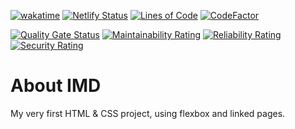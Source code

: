 [![wakatime](https://wakatime.com/badge/github/Amir-Pourhadi/About-IMD.svg)](https://wakatime.com/badge/github/Amir-Pourhadi/About-IMD)
[![Netlify Status](https://api.netlify.com/api/v1/badges/c3ec0ed5-5a5f-41c7-a20c-a599f9976cd2/deploy-status)](https://app.netlify.com/sites/amir-about-imd/deploys)
[![Lines of Code](https://sonarcloud.io/api/project_badges/measure?project=Amir-Pourhadi_About-IMD&metric=ncloc)](https://sonarcloud.io/dashboard?id=Amir-Pourhadi_About-IMD)
[![CodeFactor](https://www.codefactor.io/repository/github/amir-pourhadi/about-imd/badge)](https://www.codefactor.io/repository/github/amir-pourhadi/about-imd)

[![Quality Gate Status](https://sonarcloud.io/api/project_badges/measure?project=Amir-Pourhadi_About-IMD&metric=alert_status)](https://sonarcloud.io/dashboard?id=Amir-Pourhadi_About-IMD)
[![Maintainability Rating](https://sonarcloud.io/api/project_badges/measure?project=Amir-Pourhadi_About-IMD&metric=sqale_rating)](https://sonarcloud.io/dashboard?id=Amir-Pourhadi_About-IMD)
[![Reliability Rating](https://sonarcloud.io/api/project_badges/measure?project=Amir-Pourhadi_About-IMD&metric=reliability_rating)](https://sonarcloud.io/dashboard?id=Amir-Pourhadi_About-IMD)
[![Security Rating](https://sonarcloud.io/api/project_badges/measure?project=Amir-Pourhadi_About-IMD&metric=security_rating)](https://sonarcloud.io/dashboard?id=Amir-Pourhadi_About-IMD)


# About IMD

My very first HTML & CSS project, using flexbox and linked pages.
